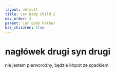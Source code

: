 ```yaml
---
layout: default
title: Car Body Child 2
nav_order: 2
parent: Car Body Father
has_children: true
---
```

# nagłówek drugi syn drugi
nie jestem pierworodny, będzie kłopot ze spadkiem
